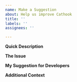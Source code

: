 ```yaml
---
name: Make a Suggestion
about: Help us improve Cathook
title: ''
labels: ''
assignees: ''

---
```


**Quick Description**

<!-- A clear description of the feature you're requesting, as well as what you would like it to do.
Example: I would like to suggest Spy Alert. It would show you a warning when there is a spy nearby you with his knife out. -->

**The Issue**

<!-- Is your feature based on an issue? Tell us what the problem is, as well as why you've come up with this suggestion to fix the problem.
Example: I keep getting backstabbed! I just can't tell when there are players behind me with ESP. I would like for a spy alert to be added, so that I could be alarmed if I'm about to be backstabbed. -->

**My Suggestion for Developers**

<!-- Can you give us some ideas you've come up with to add the feature? Anything's appreciated, such as options for the feature, console commands, everything! The more you provide, the better we can create the feature you have in your mind just like you've thought of it.
Example: There should be a simple toggle in Misc called "Spy Alert". Maybe you could also add a setting to automatically say "No!" with voice commands? A slider that allows you to customize the distance would also be nice. -->

**Additional Context**

<!-- Is this feature in another cheat? Do you have a video showcasing it? Anything leftover that you might want to add, or to let us know about?
Example: A lot of other TF2 cheats have this. It's really necessary, so you should add it! It will really help a lot. Also, I think it would be cool if you could make the text turn from yellow to red if they're getting closer! -->
